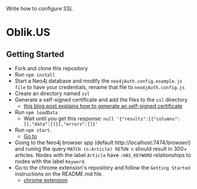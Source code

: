 Write how to configure SSL

# Oblik.US

## Getting Started
- Fork and clone this repository
- Run `npm install`
- Start a Neo4j database and modify the `neo4jAuth.config.example.js file` to have your credentials, rename that file to `neo4jAuth.config.js`
- Create an directory named `ssl`
- Generate a self-signed certificate and add the files to the `ssl` directory
  - [this blog post explains how to generate an self-signed certificate](https://matoski.com/article/node-express-generate-ssl/)
- Run `npm loadData`
  - Wait until you get this response: `null '{"results":[{"columns":[],"data":[]}],"errors":[]}'`
- Run `npm start`.
  - [Go to](https://localhost:8080/#/)
- Going to the Neo4j browser app (default http://localhost:7474/browser/) and runing the query `MATCH (n:Article) RETUN n` should result in 300+ articles. Nodes with the label `Article` have `:HAS_KEYWORD` relationships to nodes with the label `Keyword`.
- Go to the chrome extension's repository and follow the `Getting Started` instructions on the README.md file.
  - [chrome extension](https://github.com/OblikUs/chrome_extension)